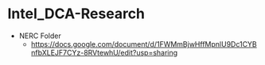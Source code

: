# Intel_DCA-Research
- NERC Folder
   - https://docs.google.com/document/d/1FWMmBjwHffMpnlU9Dc1CYBnfbXLEJF7CYz-8RVtewhU/edit?usp=sharing
